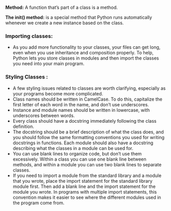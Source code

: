 <!--

Object-oriented programming (OOP) is one of the most effective approaches to writing software.
In object-oriented programming, you write classes that represent real-world things and situations,
and you create objects based on these classes. When you write a class, you define the general behavior that a whole category of objects can have.

When you create individual objects from the class, each object is automatically equipped with the general behavior; you can then give each object whatever unique traits you desire. You’ll be amazed how well real-world situations can be modeled with object-oriented programming.

Making an object from a class is called instantiation, and you work with
instances of a class. In this chapter you’ll write classes and create instances
of those classes. You’ll store your classes in modules and import classes written by
other programmers into your own program files.

Learning about object-oriented programming will help you see the world as a programmer does.
It’ll help you understand your code—not just what’s happening line by line, but also the bigger concepts behind it.
Knowing the logic behind classes will train you to think logically, so you can write programs that effectively address almost any problem you encounter.

Classes also make life easier for you and the other programmers you’ll
work with as you take on increasingly complex challenges. When you and
other programmers write code based on the same kind of logic, you’ll be
able to understand each other’s work. Your programs will make sense to the
people you work with, allowing everyone to accomplish more .


-->

**Method:** A function that’s part of a class is a method.

**The __init__() method:** is a special method that Python runs automatically whenever we create a new instance based on the class.


### Importing classes:

* As you add more functionality to your classes, your files can get long, even 
when you use inheritance and composition properly. To help, Python lets you store classes in modules and then import 
the classes you need into your main program.

### Styling Classes :

* A few styling issues related to classes are worth clarifying, especially as your programs become more complicated.
* Class names should be written in CamelCase. To do this, capitalize the 
first letter of each word in the name, and don’t use underscores. 
* Instance and module names should be written in lowercase, with underscores between words.
* Every class should have a docstring immediately following the class definition. 
* The docstring should be a brief description of what the class does, and you should follow the same formatting conventions you used for writing docstrings in functions. Each module should also have a docstring describing what the classes in a module can be used for.
* You can use blank lines to organize code, but don’t use them excessively. Within a class you can use one blank line between methods, and within a module you can use two blank lines to separate classes.
* If you need to import a module from the standard library and a module that you wrote, place the import statement for the standard library module first. Then add a blank line and the import statement for the module you wrote. In programs with multiple import statements, this convention makes it easier to see where the different modules used in the program come from.